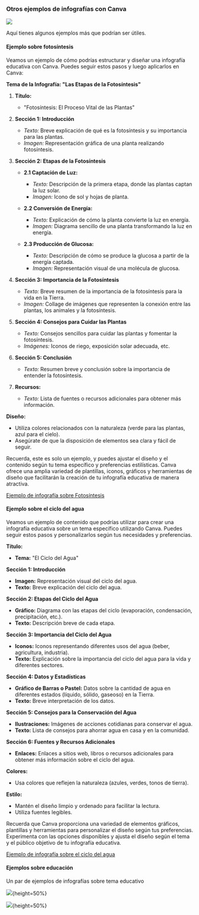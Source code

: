 ### Otros ejemplos de infografías con Canva

![](https://raw.githubusercontent.com/javacasm/Iniciacion-Herramientas-Digitales-Aula/main/images/icono-canva-ideas.png)

Aquí tienes algunos ejemplos más que podrían ser útiles.

#### Ejemplo sobre fotosíntesis

Veamos un ejemplo de cómo podrías estructurar y diseñar una infografía educativa con Canva. Puedes seguir estos pasos y luego aplicarlos en Canva:

**Tema de la Infografía: "Las Etapas de la Fotosíntesis"**

1. **Título:**
   - "Fotosíntesis: El Proceso Vital de las Plantas"

2. **Sección 1: Introducción**
   - *Texto:* Breve explicación de qué es la fotosíntesis y su importancia para las plantas.
   - *Imagen:* Representación gráfica de una planta realizando fotosíntesis.

3. **Sección 2: Etapas de la Fotosíntesis**
   - **2.1 Captación de Luz:**
      - *Texto:* Descripción de la primera etapa, donde las plantas captan la luz solar.
      - *Imagen:* Icono de sol y hojas de planta.

   - **2.2 Conversión de Energía:**
      - *Texto:* Explicación de cómo la planta convierte la luz en energía.
      - *Imagen:* Diagrama sencillo de una planta transformando la luz en energía.

   - **2.3 Producción de Glucosa:**
      - *Texto:* Descripción de cómo se produce la glucosa a partir de la energía captada.
      - *Imagen:* Representación visual de una molécula de glucosa.

4. **Sección 3: Importancia de la Fotosíntesis**
   - *Texto:* Breve resumen de la importancia de la fotosíntesis para la vida en la Tierra.
   - *Imagen:* Collage de imágenes que representen la conexión entre las plantas, los animales y la fotosíntesis.

5. **Sección 4: Consejos para Cuidar las Plantas**
   - *Texto:* Consejos sencillos para cuidar las plantas y fomentar la fotosíntesis.
   - *Imágenes:* Iconos de riego, exposición solar adecuada, etc.

6. **Sección 5: Conclusión**
   - *Texto:* Resumen breve y conclusión sobre la importancia de entender la fotosíntesis.

7. **Recursos:**
   - *Texto:* Lista de fuentes o recursos adicionales para obtener más información.

**Diseño:**
   - Utiliza colores relacionados con la naturaleza (verde para las plantas, azul para el cielo).
   - Asegúrate de que la disposición de elementos sea clara y fácil de seguir.

Recuerda, este es solo un ejemplo, y puedes ajustar el diseño y el contenido según tu tema específico y preferencias estilísticas. Canva ofrece una amplia variedad de plantillas, iconos, gráficos y herramientas de diseño que facilitarán la creación de tu infografía educativa de manera atractiva.

[Ejemplo de infografía sobre Fotosíntesis](https://www.canva.com/templates/EAFq__zCRrY-green-illustrative-photosynthesis-infographic/)

#### Ejemplo sobre el ciclo del agua

Veamos un ejemplo de contenido que podrías utilizar para crear una infografía educativa sobre un tema específico utilizando Canva. Puedes seguir estos pasos y personalizarlos según tus necesidades y preferencias.

**Título:**
- **Tema:** "El Ciclo del Agua"

**Sección 1: Introducción**
- **Imagen:** Representación visual del ciclo del agua.
- **Texto:** Breve explicación del ciclo del agua.

**Sección 2: Etapas del Ciclo del Agua**
- **Gráfico:** Diagrama con las etapas del ciclo (evaporación, condensación, precipitación, etc.).
- **Texto:** Descripción breve de cada etapa.

**Sección 3: Importancia del Ciclo del Agua**
- **Iconos:** Iconos representando diferentes usos del agua (beber, agricultura, industria).
- **Texto:** Explicación sobre la importancia del ciclo del agua para la vida y diferentes sectores.

**Sección 4: Datos y Estadísticas**
- **Gráfico de Barras o Pastel:** Datos sobre la cantidad de agua en diferentes estados (líquido, sólido, gaseoso) en la Tierra.
- **Texto:** Breve interpretación de los datos.

**Sección 5: Consejos para la Conservación del Agua**
- **Ilustraciones:** Imágenes de acciones cotidianas para conservar el agua.
- **Texto:** Lista de consejos para ahorrar agua en casa y en la comunidad.

**Sección 6: Fuentes y Recursos Adicionales**
- **Enlaces:** Enlaces a sitios web, libros o recursos adicionales para obtener más información sobre el ciclo del agua.

**Colores:**
- Usa colores que reflejen la naturaleza (azules, verdes, tonos de tierra).

**Estilo:**
- Mantén el diseño limpio y ordenado para facilitar la lectura.
- Utiliza fuentes legibles.

Recuerda que Canva proporciona una variedad de elementos gráficos, plantillas y herramientas para personalizar el diseño según tus preferencias. Experimenta con las opciones disponibles y ajusta el diseño según el tema y el público objetivo de tu infografía educativa.

[Ejemplo de infografía sobre el ciclo del agua](https://www.canva.com/templates/EAFqdX3ssMU-water-cycle-education-infographic-in-green-yellow-flat-cartoon-style/)

#### Ejemplos sobre educación

Un par de ejemplos de infografías sobre tema educativo

![](https://raw.githubusercontent.com/javacasm/Iniciacion-Herramientas-Digitales-Aula/main/images/infografia_rosa1.jpeg){height=50%}

![](https://raw.githubusercontent.com/javacasm/Iniciacion-Herramientas-Digitales-Aula/main/images/infografia_rosa2.jpeg){height=50%}
